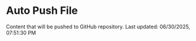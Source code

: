 # Auto Push File

Content that will be pushed to GitHub repository.
Last updated: 06/30/2025, 07:51:30 PM